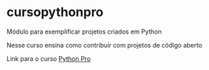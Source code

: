 # cursopythonpro
Módulo para exemplificar projetos criados em Python

Nesse curso ensina como contribuir com projetos de código aberto

Link para o curso [Python Pro](https://www.python.pro.br/)
